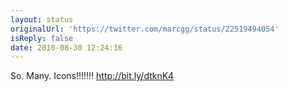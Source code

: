 ```yaml
---
layout: status
originalUrl: 'https://twitter.com/marcgg/status/22519494054'
isReply: false
date: 2010-08-30 12:24:16
---
```


So. Many. Icons!!!!!!! http://bit.ly/dtknK4
